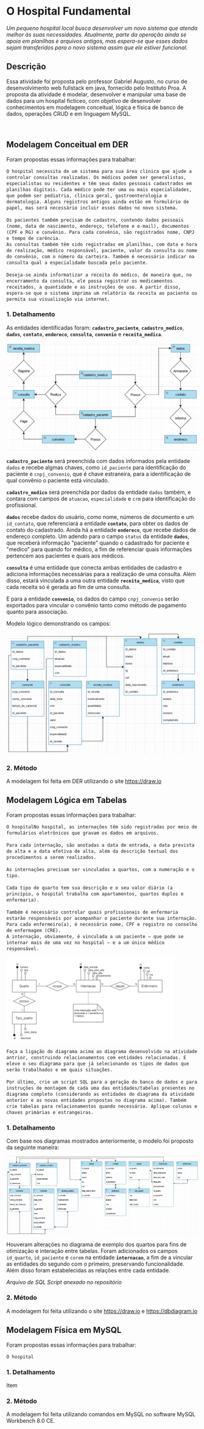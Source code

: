 # O Hospital Fundamental
_Um pequeno hospital local busca desenvolver um novo sistema que atenda melhor às suas necessidades. Atualmente, parte da operação ainda se apoia em planilhas e arquivos antigos, mas espera-se que esses dados sejam transferidos para o novo sistema assim que ele estiver funcional._
##

## Descrição
Essa atividade foi proposta pelo professor Gabriel Augusto, no curso de desenvolvimento web fullstack em java, fornecido pelo Instituto Proa. A proposta da atividade é modelar, desenvolver e manipular uma base de dados para um hospital fictíceo, com objetivo de desenvolver conhecimentos em modelagem conceitual, lógica e física de banco de dados, operações CRUD e em linguagem MySQL.

<br>

## Modelagem Conceitual em DER
Foram propostas essas informações para trabalhar:
```
O hospital necessita de um sistema para sua área clínica que ajude a controlar consultas realizadas. Os médicos podem ser generalistas, especialistas ou residentes e têm seus dados pessoais cadastrados em planilhas digitais. Cada médico pode ter uma ou mais especialidades, que podem ser pediatria, clínica geral, gastroenterologia e dermatologia. Alguns registros antigos ainda estão em formulário de papel, mas será necessário incluir esses dados no novo sistema.

Os pacientes também precisam de cadastro, contendo dados pessoais (nome, data de nascimento, endereço, telefone e e-mail), documentos (CPF e RG) e convênio. Para cada convênio, são registrados nome, CNPJ e tempo de carência.
As consultas também têm sido registradas em planilhas, com data e hora de realização, médico responsável, paciente, valor da consulta ou nome do convênio, com o número da carteira. Também é necessário indicar na consulta qual a especialidade buscada pelo paciente.

Deseja-se ainda informatizar a receita do médico, de maneira que, no encerramento da consulta, ele possa registrar os medicamentos receitados, a quantidade e as instruções de uso. A partir disso, espera-se que o sistema imprima um relatório da receita ao paciente ou permita sua visualização via internet.
```

### 1. Detalhamento
As entidades identificadas foram: **`cadastro_paciente`**, **`cadastro_medico`**, **`dados`**, **`contato`**, **`endereco`**, **`consulta`**, **`convenio`** e **`receita_medica`**.

<img src='./modelagemConceitual_Hospital.png'/>


**`cadastro_paciente`** será preenchida com dados informados pela entidade `dados` e recebe algmas chaves, como `id_paciente` para identificação do paciente e `cnpj_convenio`, que é chave estraneira, para a 
identificação de qual convênio o paciente está vinculado.

**`cadastro_medico`** será preenchida por dados da entidade `dados` também, e contara com campos de `atuacao`, `especialidade` e `crm` para identificação do profissional.

**`dados`** recebe dados do usuário, como nome, números de documento e um `id_contato`, que referenciará a entidade **`contato`**, para obter os dados de contato do cadastrado. Ainda há a entidade **`endereco`**, que recebe dados de endereço completo. Um adendo para o campo `status` da entidade **`dados`**, que receberá informação "paciente" quando o cadastrado for paciente e "medico" para quando for médico, a fim de referenciar quais informações pertencem aos pacientes e quais aos médicos.

**`consulta`** é uma entidade que conecta ambas entidades de cadastro e adiciona informações necessárias para a realização de uma consulta. Além disso, estará vinculada a uma outra entidade **`receita_medica`**, visto que cada receita só é gerada ao fim de uma consulta.

E para a entidade **`convenio`**, os dados do campo `cnpj_convenio` serão exportados para vincular o convênio tanto como método de pagamento quanto para associação.

Modelo lógico demonstrando os campos:

<img src='./modelagemConceitual(extendida)_Hospital.png'/>

### 2. Método
A modelagem foi feita em DER utilizando o site https://draw.io

## Modelagem Lógica em Tabelas
Foram propostas essas informações para trabalhar:
```
O hospitalNo hospital, as internações têm sido registradas por meio de formulários eletrônicos que gravam os dados em arquivos. 

Para cada internação, são anotadas a data de entrada, a data prevista de alta e a data efetiva de alta, além da descrição textual dos procedimentos a serem realizados. 

As internações precisam ser vinculadas a quartos, com a numeração e o tipo. 

Cada tipo de quarto tem sua descrição e o seu valor diário (a princípio, o hospital trabalha com apartamentos, quartos duplos e enfermaria).

Também é necessário controlar quais profissionais de enfermaria estarão responsáveis por acompanhar o paciente durante sua internação. Para cada enfermeiro(a), é necessário nome, CPF e registro no conselho de enfermagem (CRE).
A internação, obviamente, é vinculada a um paciente – que pode se internar mais de uma vez no hospital – e a um único médico responsável.
```

<img src='./diagramaDeExemplo_Hospital.png'/>

```
Faça a ligação do diagrama acima ao diagrama desenvolvido na atividade antrior, construindo relacionamentos com entidades relacionadas. E eleve o seu diagrama para que já selecionando os tipos de dados que serão trabalhados e em quais situações. 

Por último, crie um script SQL para a geração do banco de dados e para instruções de montagem de cada uma das entidades/tabelas presentes no diagrama completo (considerando as entidades do diagrama da atividade anterior e as novas entidades propostas no diagrama acima). Também crie tabelas para relacionamentos quando necessário. Aplique colunas e chaves primárias e estrangeiras.
```

### 1. Detalhamento
Com base nos diagramas mostrados anteriormente, o modelo foi proposto da seguinte maneira:

<img src='./modelagemLogica_Hospital.png'/>

Houveram alterações no diagrama de exemplo dos quartos para fins de otimização e interação entre tabelas.
Foram adicionados os campos `id_quarto`, `id_paciente` e `corem` na entidade **`internacao`**, a fim de a vincular as entidades do segundo com o primeiro, preservando funcionalidade. Além disso foram estabelecidas as relações entre cada entidade.

_Arquivo de SQL Script anexado no repositório_


### 2. Método
A modelagem foi feita utilizando o site https://draw.io e https://dbdiagram.io

## Modelagem Física em MySQL
Foram propostas essas informações para trabalhar:
```
O hospital 
```

### 1. Detalhamento
Item

### 2. Método
A modelagem foi feita utilizando comandos em MySQL no software MySQL Workbench 8.0 CE.
